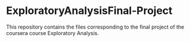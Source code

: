 # ExploratoryAnalysisFinal-Project
This repository contains the files corresponding to the final project of the coursera course Exploratory Analysis.  

